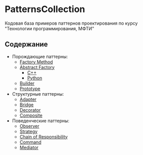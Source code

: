 # PatternsCollection
Кодовая база примеров паттернов проектирования по курсу "Технологии программирования, МФТИ"

## Содержание

* Порождающие паттерны:
  * [Factory Method](/FactoryMethod/python-source)
  * [Abstract Factory](/AbstractFactory)
    * [C++](/AbstractFactory/cpp-source)
    * [Python](/AbstractFactory/python-source)
  * [Builder](/Builder/python-source)
  * [Prototype](/Prototype/cpp-source)
* Структурные паттерны:
  * [Adapter](/Adapter/cpp-source)
  * [Bridge](/Bridge/cpp-source)
  * [Decorator](/Decorator/cpp-source)
  * [Composite](/Composite/cpp-source)
* Поведенческие паттерны:
  * [Observer](/Observer/cpp-source)
  * [Strategy](/Strategy/cpp-source)
  * [Chain of Responsibility](/ChainResponsibility/cpp-source)
  * [Command](/Command/cpp-source)
  * [Mediator](/Mediator/cpp-source)
